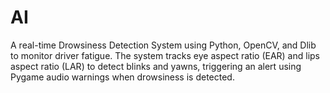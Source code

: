 # AI
 A real-time Drowsiness Detection System using Python, OpenCV, and Dlib to monitor driver fatigue. The system tracks eye aspect ratio (EAR) and lips aspect ratio (LAR) to detect blinks and yawns, triggering an alert using Pygame audio warnings when drowsiness is detected.
